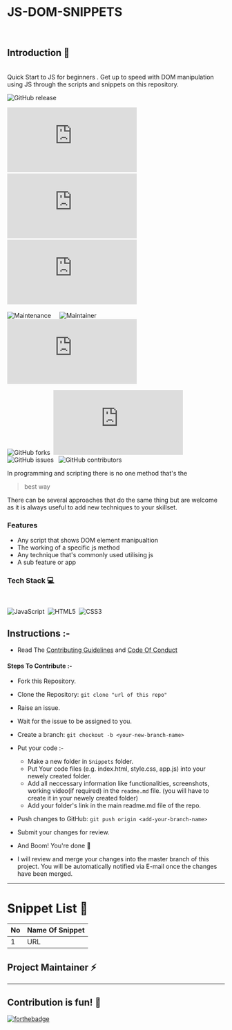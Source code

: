 # JS-DOM-SNIPPETS

<!-- Gif -->
</br>

## Introduction 📜
</br>
 Quick Start to JS for beginners . Get up to speed with DOM manipulation using JS through the scripts and snippets on this repository.
 
 ![GitHub release](https://img.shields.io/github/release/Naereen/StrapDown.js.svg)</br>

![GitHub pull-requests merged](https://badgen.net/github/merged-prs/Naereen/Strapdown.js)&nbsp; &nbsp;![GitHub branches](https://badgen.net/github/branches/Naereen/Strapdown.js)
 &nbsp;
 ![GitHub commits](https://badgen.net/github/commits/Naereen/Strapdown.js)&nbsp;&nbsp;


![Maintenance](https://img.shields.io/badge/Maintained%3F-yes-green.svg) &nbsp; &nbsp; ![Maintainer](https://img.shields.io/badge/maintainer-Kaustav-blue)&nbsp; &nbsp;
![GitHub license](https://badgen.net/github/license/Naereen/Strapdown.js)

![GitHub forks](https://badgen.net/github/forks/Naereen/Strapdown.js/)&nbsp;&nbsp;![GitHub stars](https://badgen.net/github/stars/Naereen/Strapdown.js)&nbsp;&nbsp;
![GitHub issues](https://img.shields.io/github/issues/Naereen/StrapDown.js.svg)&nbsp;&nbsp;
![GitHub contributors](https://img.shields.io/github/contributors/Naereen/badges.svg)

In programming and scripting there is no one method that's the 
> best way

There can be several approaches that do the same thing but are welcome as it is always useful to add new techniques to your skillset.



### Features

- Any script that shows DOM element manipualtion
- The working of a specific js method
- Any technique that's commonly used utilising js
- A sub feature or app

### Tech Stack 💻

</br>

 <img alt="JavaScript" src="https://img.shields.io/badge/javascript%20-%23323330.svg?&style=for-the-badge&logo=javascript&logoColor=%23F7DF1E"/> &nbsp;<img alt="HTML5" src="https://img.shields.io/badge/html5%20-%23E34F26.svg?&style=for-the-badge&logo=html5&logoColor=white"/>&nbsp; <img alt="CSS3" src="https://img.shields.io/badge/css3%20-%231572B6.svg?&style=for-the-badge&logo=css3&logoColor=white"/>
 


## Instructions :-

- Read The [Contributing Guidelines](./.github/ContributingGuidelines.md) and [Code Of Conduct](./.github/CODE_OF_CONDUCT.MD)

#### Steps To Contribute :-

- Fork this Repository.
- Clone the Repository: `git clone "url of this repo"`
- Raise an issue.
- Wait for the issue to be assigned to you.
- Create a branch: `git checkout -b <your-new-branch-name>`
- Put your code :-

  - Make a new folder in `Snippets` folder.
  - Put Your code files (e.g. index.html, style.css, app.js) into your newely created folder.
  - Add all neccessary information like functionalities, screenshots, working video(if required) in the `readme.md` file. (you will have to create it in your newely created folder)
  - Add your folder's link in the main readme.md file of the repo.

- Push changes to GitHub: `git push origin <add-your-branch-name>`
- Submit your changes for review.
- And Boom! You're done 🥳
- I will review and merge your changes into the master branch of this project. You will be automatically notified via E-mail once the changes have been merged.

---

# Snippet List 📑

| No            | Name Of Snippet                                                |  
| ------------- |:---------------------------------------------------------------| 
| 1             | URL                                                            |

<h2> Project Maintainer ⚡ </h2>
  <a href="https://github.com/kaustav202"></a>

---

## Contribution is fun! 🧡

[![forthebadge](https://forthebadge.com/images/badges/built-with-love.svg)](https://forthebadge.com)


